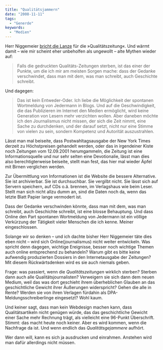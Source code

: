 ```yaml
---
title: "Qualitätsjammern"
date: "2008-11-11"
tags:
  - "Generde"
keywords:
  - "Medien"
---
```


Herr Niggemeier [bricht die Lanze](http://www.stefan-niggemeier.de/blog/denn-was-man-schwarz-auf-weiss-besitzt/) für die »Qualitätszeitung«. Und wärmt damit – wie mir scheint eher unbeholfen als ungewollt – alte Mythen wieder auf:

> Falls die gedruckten Qualitäts-Zeitungen sterben, ist das einer der Punkte, um die ich mir am meisten Sorgen mache: dass der Gedanke verschwindet, dass man mit dem, was man schreibt, auch Geschichte schreibt.

Und dagegen:

> Das ist kein Entweder-Oder. Ich liebe die Möglichkeit der spontanen Wortmeldung von Jedermann in Blogs. Und auf die Geschwindigkeit, die das Publizieren im Internet den Medien ermöglicht, wird keine Generation von Lesern mehr verzichten wollen. Aber daneben möchte ich den Journalismus nicht missen, der sich die Zeit nimmt, eine Sache zu durchdenken, und der darauf setzt, nicht nur eine Stimme von vielen zu sein, sondern Kompetenz und Autorität auszustrahlen.

Lässt man mal beiseite, dass Postwahltagsausgabe der New York Times derzeit zu Höchstpreisen gehandelt werden, oder das in irgendeiner Kiste noch Zeitungen vom 12.09.2001 herumgammeln, die Zeitung ist eine Informationsquelle und nur sehr selten eine Devotionalie, lässt man dies also berechtigterweise beiseite, stellt man fest, das hier mal wieder Äpfel mit Birnen verglichen werden.

Zur Übermittlung von Informationen ist die Website die bessere Alternative. Sie ist archivierbar. Sie ist durchsuchbar. Sie vergilbt nicht. Sie lässt sich auf Servern speichern, auf CDs o.ä. brennen, im Verlagshaus wie beim Leser. Stellt man sich nicht allzu dumm an, sind die Daten noch da, wenn das letzte Blatt Papier lange vermodert ist.

Dass der Gedanke verschwinden könnte, dass man mit dem, was man schreibt, auch Geschichte schreibt, ist eine blosse Behauptung. Und dass Online den Part spontanen Wortmeldung von Jedermann ist ein völlige Verkürzung der Tätigkeit vieler Menschen die ich kenne. Meiner eingeschlossen.

Solange wir so denken – und ich dachte bisher Herr Niggemeier täte dies eben nicht – wird sich Online(journalismus) nicht weiter entwickeln. Was spricht denn dagegen, wichtige Ereignisse, besser noch wichtige Themen auch online entsprechend zu behandeln? Warum gibt es bitte keine aufwendig produzierten Dossiers in den Internetausgabe der Zeitungen? Mit diesem Rückwärtsdenken wird es sie auch niemals geben.

Frage: was passiert, wenn die _Qualitätszeitungen_ wirklich sterben? Sterben dann auch alle Qualitätsjournalisten? Verweigern sie sich dann dem neuen Medium, weil das was dort geschieht ihrem überheblichen Glauben an das geschichtliche Gewicht ihrer Äußerungen widerspricht? Gehen die alle in Rente? Werden sie von ihren Verlagen fürdahin als DPA-Meldungsschreiberlinge eingesetzt? Wohl kaum.

Und keiner sagt, dass man kein Webdesign machen kann, dass Qualitätsartikeln nicht genügen würde, das das geschichtliche Gewicht einer Sache mehr Rechnung trägt, als vielleicht eine 96-Punkt Überschrift. Stimmt: das macht heute noch keiner. Aber es wird kommen, wenn die Nachfrage da ist. Und wenn endlich das _Qualitätsgejammere_ aufhört.

Wer dann will, kann es sich ja ausdrucken und einrahmen. Anstehen wird man dafür allerdings nicht müssen.
